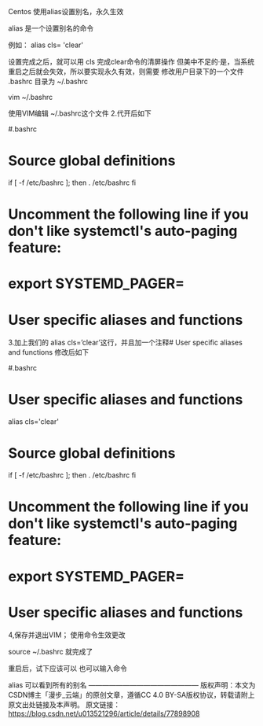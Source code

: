 Centos 使用alias设置别名，永久生效

alias 是一个设置别名的命令

例如：
 alias cls= 'clear'

设置完成之后，就可以用 cls 完成clear命令的清屏操作
但美中不足的·是，当系统重启之后就会失效，所以要实现永久有效，则需要 修改用户目录下的一个文件 .bashrc
目录为 ~/.bashrc


vim ~/.bashrc

使用VIM编辑 ~/.bashrc这个文件
2.代开后如下

#.bashrc
# Source global definitions
if [ -f /etc/bashrc ]; then
        . /etc/bashrc
fi

# Uncomment the following line if you don't like systemctl's auto-paging feature:
# export SYSTEMD_PAGER=
# User specific aliases and functions

3.加上我们的
alias cls=’clear’这行，并且加一个注释# User specific aliases and functions
修改后如下

#.bashrc
# User specific aliases and functions
alias cls='clear'


# Source global definitions
if [ -f /etc/bashrc ]; then
        . /etc/bashrc
fi

# Uncomment the following line if you don't like systemctl's auto-paging feature:
# export SYSTEMD_PAGER=
# User specific aliases and functions

4,保存并退出VIM；
使用命令生效更改

source ~/.bashrc
就完成了

重启后，试下应该可以
也可以输入命令

alias
可以看到所有的别名
————————————————
版权声明：本文为CSDN博主「漫步_云端」的原创文章，遵循CC 4.0 BY-SA版权协议，转载请附上原文出处链接及本声明。
原文链接：https://blog.csdn.net/u013521296/article/details/77898908